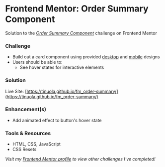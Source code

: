 # Frontend Mentor: Order Summary Component

Solution to the _[Order Summary Component](https://www.frontendmentor.io/challenges/order-summary-component-QlPmajDUj)_ challenge on Frontend Mentor

### Challenge

- Build out a card component using provided [desktop](/assets/design/desktop-design.jpg) and [mobile](/assets/design/mobile-design.jpg) designs
- Users should be able to:
  - See hover states for interactive elements

### Solution

Live Site: [https://tinuola.github.io/fm_order-summary/](https://tinuola.github.io/fm_order-summary/)

### Enhancement(s)

- Add animated effect to button's hover state

### Tools & Resources

- HTML, CSS, JavaScript
- CSS Resets

_Visit my [Frontend Mentor profile](https://www.frontendmentor.io/profile/tinuola) to view other challenges I've completed!_
